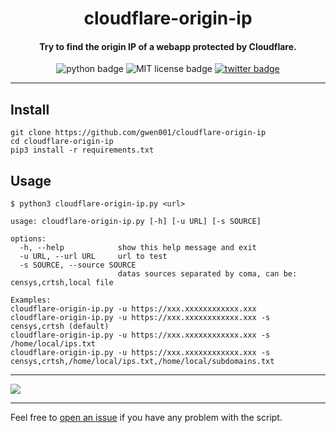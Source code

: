 <h1 align="center">cloudflare-origin-ip</h1>

<h4 align="center">Try to find the origin IP of a webapp protected by Cloudflare.</h4>

<p align="center">
    <img src="https://img.shields.io/badge/python-v3-blue" alt="python badge">
    <img src="https://img.shields.io/badge/license-MIT-green" alt="MIT license badge">
    <a href="https://twitter.com/intent/tweet?text=https%3a%2f%2fgithub.com%2fgwen001%2fcloudflare-origin-ip%2f" target="_blank"><img src="https://img.shields.io/twitter/url?style=social&url=https%3A%2F%2Fgithub.com%2Fgwen001%2Fcloudflare-origin-ip" alt="twitter badge"></a>
</p>

<!-- <p align="center">
    <img src="https://img.shields.io/github/stars/gwen001/cloudflare-origin-ip?style=social" alt="github stars badge">
    <img src="https://img.shields.io/github/watchers/gwen001/cloudflare-origin-ip?style=social" alt="github watchers badge">
    <img src="https://img.shields.io/github/forks/gwen001/cloudflare-origin-ip?style=social" alt="github forks badge">
</p> -->

---

## Install

```
git clone https://github.com/gwen001/cloudflare-origin-ip
cd cloudflare-origin-ip
pip3 install -r requirements.txt
```

## Usage

```
$ python3 cloudflare-origin-ip.py <url>
```

```
usage: cloudflare-origin-ip.py [-h] [-u URL] [-s SOURCE]

options:
  -h, --help            show this help message and exit
  -u URL, --url URL     url to test
  -s SOURCE, --source SOURCE
                        datas sources separated by coma, can be: censys,crtsh,local file

Examples:
cloudflare-origin-ip.py -u https://xxx.xxxxxxxxxxxx.xxx
cloudflare-origin-ip.py -u https://xxx.xxxxxxxxxxxx.xxx -s censys,crtsh (default)
cloudflare-origin-ip.py -u https://xxx.xxxxxxxxxxxx.xxx -s /home/local/ips.txt
cloudflare-origin-ip.py -u https://xxx.xxxxxxxxxxxx.xxx -s censys,crtsh,/home/local/ips.txt,/home/local/subdomains.txt
```

---

<img src="https://raw.githubusercontent.com/gwen001/cloudflare-origin-ip/main/preview.png" />

---

Feel free to [open an issue](/../../issues/) if you have any problem with the script.  

